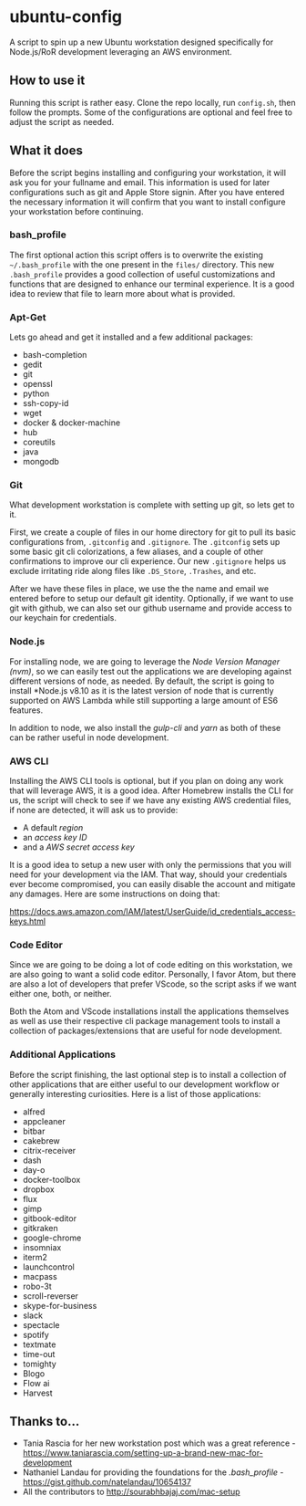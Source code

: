 # ubuntu-config

A script to spin up a new Ubuntu workstation designed specifically for Node.js/RoR development leveraging an AWS environment.

## How to use it

Running this script is rather easy. Clone the repo locally, run `config.sh`, then follow the prompts. Some of the configurations are optional and feel free to adjust the script as needed.

## What it does
Before the script begins installing and configuring your workstation, it will ask you for your fullname and email. This information is used for later configurations such as git and Apple Store signin. After you have entered the necessary information it will confirm that you want to install configure your workstation before continuing.

### bash_profile

The first optional action this script offers is to overwrite the existing `~/.bash_profile` with the one present in the `files/` directory. This new `.bash_profile` provides a good collection of useful customizations and functions that are designed to enhance our terminal experience. It is a good idea to review that file to learn more about what is provided.

### Apt-Get

Lets go ahead and get it installed and a few additional packages:

* bash-completion
* gedit
* git
* openssl
* python
* ssh-copy-id
* wget
* docker & docker-machine
* hub
* coreutils
* java
* mongodb

### Git

What development workstation is complete with setting up git, so lets get to it.

First, we create a couple of files in our home directory for git to pull its basic configurations from, `.gitconfig` and `.gitignore`. The `.gitconfig` sets up some basic git cli colorizations, a few aliases, and a couple of other confirmations to improve our cli experience. Our new `.gitignore` helps us exclude irritating ride along files like `.DS_Store`, `.Trashes`, and etc.

After we have these files in place, we use the the name and email we entered before to setup our default git identity. Optionally, if we want to use git with github, we can also set our github username and provide access to our keychain for credentials.

### Node.js

For installing node, we are going to leverage the *Node Version Manager (nvm)*, so we can easily test out the applications we are developing against different versions of node, as needed. By default, the script is going to install *Node.js v8.10 as it is the latest version of node that is currently supported on AWS Lambda while still supporting a large amount of ES6 features.

In addition to node, we also install the *gulp-cli* and *yarn* as both of these can be rather useful in node development.

### AWS CLI

Installing the AWS CLI tools is optional, but if you plan on doing any work that will leverage AWS, it is a good idea. After Homebrew installs the CLI for us, the script will check to see if we have any existing AWS credential files, if none are detected, it will ask us to provide:

* A default *region*
* an *access key ID*
* and a *AWS secret access key*

It is a good idea to setup a new user with only the permissions that you will need for your development via the IAM. That way, should your credentials ever become compromised, you can easily disable the account and mitigate any damages. Here are some instructions on doing that:

https://docs.aws.amazon.com/IAM/latest/UserGuide/id_credentials_access-keys.html

### Code Editor

Since we are going to be doing a lot of code editing on this workstation, we are also going to want a solid code editor. Personally, I favor Atom, but there are also a lot of developers that prefer VScode, so the script asks if we want either one, both, or neither.

Both the Atom and VScode installations install the applications themselves as well as use their respective cli package management tools to install a collection of packages/extensions that are useful for node development.

### Additional Applications

Before the script finishing, the last optional step is to install a collection of other applications that are either useful to our development workflow or generally interesting curiosities. Here is a list of those applications:

* alfred
* appcleaner
* bitbar
* cakebrew
* citrix-receiver
* dash
* day-o
* docker-toolbox
* dropbox
* flux
* gimp
* gitbook-editor
* gitkraken
* google-chrome
* insomniax
* iterm2
* launchcontrol
* macpass
* robo-3t
* scroll-reverser
* skype-for-business
* slack
* spectacle
* spotify
* textmate
* time-out
* tomighty
* Blogo
* Flow ai
* Harvest

## Thanks to...

* Tania Rascia for her new workstation post which was a great reference - https://www.taniarascia.com/setting-up-a-brand-new-mac-for-development
* Nathaniel Landau for providing the foundations for the *.bash_profile* - https://gist.github.com/natelandau/10654137
* All the contributors to http://sourabhbajaj.com/mac-setup
